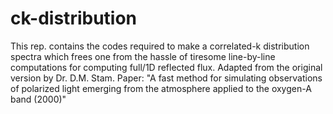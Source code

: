 # ck-distribution
This rep. contains the codes required to make a correlated-k 
distribution spectra which frees one from the hassle 
of tiresome line-by-line computations for computing full/1D reflected flux. 
Adapted from the original version by Dr. D.M. Stam. 
Paper: "A fast method for simulating observations of polarized light emerging from the atmosphere applied to the oxygen-A band (2000)"
